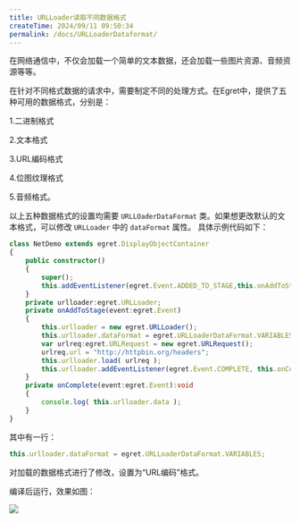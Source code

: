 ```yaml
---
title: URLLoader读取不同数据格式
createTime: 2024/09/11 09:50:34
permalink: /docs/URLLoaderDataformat/
---
```

在网络通信中，不仅会加载一个简单的文本数据，还会加载一些图片资源、音频资源等等。

在针对不同格式数据的请求中，需要制定不同的处理方式。在Egret中，提供了五种可用的数据格式，分别是：

1.二进制格式

2.文本格式

3.URL编码格式

4.位图纹理格式

5.音频格式。

以上五种数据格式的设置均需要 `URLLOaderDataFormat` 类。如果想更改默认的文本格式，可以修改 `URLLoader` 中的 `dataFormat` 属性。 具体示例代码如下：

``` typescript
class NetDemo extends egret.DisplayObjectContainer
{
    public constructor()
    {
        super();
        this.addEventListener(egret.Event.ADDED_TO_STAGE,this.onAddToStage,this);
    }
    private urlloader:egret.URLLoader;
    private onAddToStage(event:egret.Event)
    {
        this.urlloader = new egret.URLLoader();
        this.urlloader.dataFormat = egret.URLLoaderDataFormat.VARIABLES;
        var urlreq:egret.URLRequest = new egret.URLRequest();
        urlreq.url = "http://httpbin.org/headers";
        this.urlloader.load( urlreq );
        this.urlloader.addEventListener(egret.Event.COMPLETE, this.onComplete, this);
    }
    private onComplete(event:egret.Event):void
    {
        console.log( this.urlloader.data );
    }
}   
``` 

其中有一行：

``` typescript
this.urlloader.dataFormat = egret.URLLoaderDataFormat.VARIABLES;
``` 

对加载的数据格式进行了修改，设置为“URL编码”格式。

编译后运行，效果如图：

![](568b4313ae75c.png)
